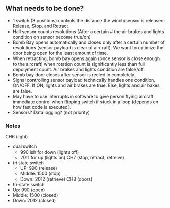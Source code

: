 ## What needs to be done?
- 1 switch (3 positions) controls the distance the winch/sensor is released: Release, Stop, and Retract
- Hall sensor counts revolutions (After a certain # the air brakes and lights condition on sensor become true/on)
- Bomb Bay opens automatically and closes only after a certain number of revolutions (sensor payload is clear of aircraft). We want to optimize the door being open for the least amount of time.
- When retracting, bomb bay opens again (pnce sensor is close enough to the aircraft) when rotation count is significantly less than full depolyment count. Air brakes and lights condition are false/off.
- Bomb bay door closes after sensor is reeled in completely.
- Signal controlling sensor payload technically handles one condition, ON/OFF. If ON, lights and air brakes are true. Else, lights and air bakes are false.
- May have to use interrupts in software to give person flying aircraft immediate control when flipping switch if stuck in a loop (depends on how fast code is executed).
- Sensors? Data logging? (not priority)

### Notes
CH6 (light)
  - dual switch 
	- 990 ish for down (lights off)
	- 2011 for up (lights on)
CH7 (stop, retract, retreive)
  - tri state switch
	- UP: 990 (release)
	- Middle: 1500 (stop)
	- Down: 2012 (retrieve)	
CH8 (doors)
- tri-state switch
- 	Up: 990 (open)
- 	Middle: 1500 (closed)
- 	Down: 2012 (closed)


